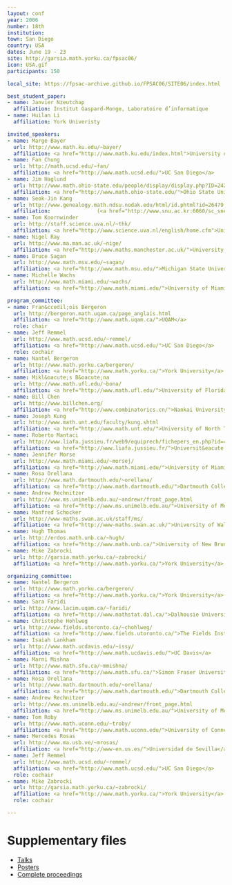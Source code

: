 ```yaml
---
layout: conf
year: 2006
number: 18th
institution: 
town: San Diego
country: USA
dates: June 19 - 23
site: http://garsia.math.yorku.ca/fpsac06/
icon: USA.gif
participants: 150

local_site: https://fpsac-archive.github.io/FPSAC06/SITE06/index.html

best_student_paper:
- name: Janvier Nzeutchap
  affiliation: Institut Gaspard-Monge, Laboratoire d’informatique
- name: Huilan Li
  affiliation: York Univeristy

invited_speakers:
- name: Marge Bayer
  url: http://www.math.ku.edu/~bayer/
  affiliation: <a href="http://www.math.ku.edu/index.html">University of Kansas</a>
- name: Fan Chung
  url: http://math.ucsd.edu/~fan/
  affiliation: <a href="http://www.math.ucsd.edu/">UC San Diego</a>
- name: Jim Haglund
  url: http://www.math.ohio-state.edu/people/display/display.php?ID=2420
  affiliation: <a href="http://www.math.ohio-state.edu/">Ohio State University</a>
- name: Seok-Jin Kang
  url: http://www.genealogy.math.ndsu.nodak.edu/html/id.phtml?id=26479
  affiliation:               (<a href="http://www.snu.ac.kr:6060/sc_sne_c/sc_sne_c_c/sc_sne_c_cc/1173662_3677.jsp">Seoul National University</a>
- name: Tom Koornwinder
  url: http://staff.science.uva.nl/~thk/
  affiliation: <a href="http://www.science.uva.nl/english/home.cfm">Universiteit van Amsterdam</a>
- name: Nigel Ray
  url: http://www.ma.man.ac.uk/~nige/
  affiliation: <a href="http://www.maths.manchester.ac.uk/">University of Manchester</a>
- name: Bruce Sagan
  url: http://www.math.msu.edu/~sagan/
  affiliation: <a href="http://www.math.msu.edu/">Michigan State University</a>
- name: Michelle Wachs
  url: http://www.math.miami.edu/~wachs/
  affiliation: <a href="http://www.math.miami.edu/">University of Miami</a>

program_committee:
- name: Fran&ccedil;ois Bergeron
  url: http://bergeron.math.uqam.ca/page_anglais.html
  affiliation: <a href="http://www.math.uqam.ca/">UQAM</a>
  role: chair
- name: Jeff Remmel
  url: http://www.math.ucsd.edu/~remmel/
  affiliation: <a href="http://www.math.ucsd.edu/">UC San Diego</a>
  role: cochair
- name: Nantel Bergeron
  url: http://www.math.yorku.ca/bergeron/
  affiliation: <a href="http://www.math.yorku.ca/">York University</a>
- name: Mikl&oacute;s B&oacute;na
  url: http://www.math.ufl.edu/~bona/
  affiliation: <a href="http://www.math.ufl.edu/">University of Florida</a>
- name: Bill Chen
  url: http://www.billchen.org/
  affiliation: <a href="http://www.combinatorics.cn/">Nankai University</a>
- name: Joseph Kung
  url: http://www.math.unt.edu/faculty/kung.shtml
  affiliation: <a href="http://www.math.unt.edu/">University of North Texas</a>
- name: Roberto Mantaci
  url: http://www.liafa.jussieu.fr/web9/equiprech/fichepers_en.php?id=43
  affiliation: <a href="http://www.liafa.jussieu.fr/">Universit&eacute; Paris 7</a>
- name: Jennifer Morse
  url: http://www.math.miami.edu/~morsej/
  affiliation: <a href="http://www.math.miami.edu/">University of Miami</a>
- name: Rosa Orellana
  url: http://www.math.dartmouth.edu/~orellana/
  affiliation: <a href="http://www.math.dartmouth.edu/">Dartmouth College</a>
- name: Andrew Rechnitzer
  url: http://www.ms.unimelb.edu.au/~andrewr/front_page.html
  affiliation: <a href="http://www.ms.unimelb.edu.au/">University of Melbourne</a>
- name: Manfred Schocker
  url: http://www-maths.swan.ac.uk/staff/ms/
  affiliation: <a href="http://www-maths.swan.ac.uk/">University of Wales Swansea</a>
- name: Hugh Thomas
  url: http://erdos.math.unb.ca/~hugh/
  affiliation: <a href="http://www.math.unb.ca/">University of New Brunswick</a>
- name: Mike Zabrocki
  url: http://garsia.math.yorku.ca/~zabrocki/
  affiliation: <a href="http://www.math.yorku.ca/">York University</a>

organizing_committee:
- name: Nantel Bergeron
  url: http://www.math.yorku.ca/bergeron/
  affiliation: <a href="http://www.math.yorku.ca/">York University</a>
- name: Sara Faridi
  url: http://www.lacim.uqam.ca/~faridi/
  affiliation: <a href="http://www.mathstat.dal.ca/">Dalhousie University</a>
- name: Christophe Hohlweg
  url: http://www.fields.utoronto.ca/~chohlweg/
  affiliation: <a href="http://www.fields.utoronto.ca/">The Fields Institute</a>
- name: Isaiah Lankham
  url: http://www.math.ucdavis.edu/~issy/
  affiliation: <a href="http://www.math.ucdavis.edu/">UC Davis</a>
- name: Marni Mishna
  url: http://www.math.sfu.ca/~mmishna/
  affiliation: <a href="http://www.math.sfu.ca/">Simon Fraser University</a>
- name: Rosa Orellana
  url: http://www.math.dartmouth.edu/~orellana/
  affiliation: <a href="http://www.math.dartmouth.edu/">Dartmouth College</a>
- name: Andrew Rechnitzer
  url: http://www.ms.unimelb.edu.au/~andrewr/front_page.html
  affiliation: <a href="http://www.ms.unimelb.edu.au/">University of Melbourne</a>
- name: Tom Roby
  url: http://www.math.uconn.edu/~troby/
  affiliation: <a href="http://www.math.uconn.edu/">University of Connecticut</a>
- name: Mercedes Rosas
  url: http://www.ma.usb.ve/~mrosas/
  affiliation: <a href="http://www-en.us.es/">Universidad de Sevilla</a>
- name: Jeff Remmel
  url: http://www.math.ucsd.edu/~remmel/
  affiliation: <a href="http://www.math.ucsd.edu/">UC San Diego</a>
  role: cochair
- name: Mike Zabrocki
  url: http://garsia.math.yorku.ca/~zabrocki/
  affiliation: <a href="http://www.math.yorku.ca/">York University</a>
  role: cochair

---
```

# Supplementary files

- [Talks](https://fpsac-archive.github.io/FPSAC06/contrib_papers.html)
- [Posters](https://fpsac-archive.github.io/FPSAC06/contrib_posters.html)
- [Complete  proceedings](https://fpsac-archive.github.io/FPSAC06/SITE06/papers/fpsac06_proceedings.pdf)
